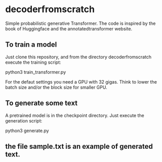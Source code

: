 # decoderfromscratch

Simple probabilistic generative Transformer.
The code is inspired by the book of Huggingface and the annotatedtransformer website.

## To train a model
Just clone this repository, and from the directory decoderfromscratch execute the training script:

python3 train_transformer.py

For the defaut settings you need a GPU with 32 gigas. Think to lower the batch size and/or the block size for smaller GPU.

## To generate some text

A pretrained model is in the checkpoint directory. Just execute the generation script:

python3 generate.py

## the file sample.txt is an example of generated text. 
